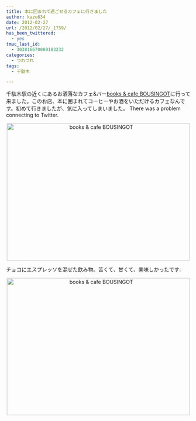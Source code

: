 ```yaml
---
title: 本に囲まれて過ごせるカフェに行きました
author: kazu634
date: 2012-02-27
url: /2012/02/27/_1759/
has_been_twittered:
  - yes
tmac_last_id:
  - 303816670089183232
categories:
  - つれづれ
tags:
  - 千駄木

---
```

千駄木駅の近くにあるお洒落なカフェ&バー<a href="http://www.bousingot.com/" onclick="__gaTracker('send', 'event', 'outbound-article', 'http://www.bousingot.com/', 'books & cafe BOUSINGOT');" target="_blank">books & cafe BOUSINGOT</a>に行って来ました。このお店、本に囲まれてコーヒーやお酒をいただけるカフェなんです。初めて行きましたが、気に入ってしまいました。 There was a problem connecting to Twitter. 

<!--more-->

<p style="text-align: center;">
<a href="http://www.flickr.com/photos/42332031@N02/6931254793/" onclick="__gaTracker('send', 'event', 'outbound-article', 'http://www.flickr.com/photos/42332031@N02/6931254793/', '');" title="books & cafe BOUSINGOT by kazu634, on Flickr"><img class="aligncenter" src="http://farm8.staticflickr.com/7045/6931254793_5282460ce7.jpg" alt="books & cafe BOUSINGOT" width="500" height="375" /></a>
</p>

チョコにエスプレッソを混ぜた飲み物。苦くて、甘くて、美味しかったです:

<p style="text-align: center;">
<a href="http://www.flickr.com/photos/42332031@N02/6785137430/" onclick="__gaTracker('send', 'event', 'outbound-article', 'http://www.flickr.com/photos/42332031@N02/6785137430/', '');" title="books & cafe BOUSINGOT by kazu634, on Flickr"><img class="aligncenter" src="http://farm8.staticflickr.com/7055/6785137430_62e0b685f2.jpg" alt="books & cafe BOUSINGOT" width="500" height="375" /></a>
</p>